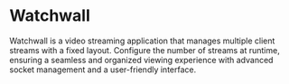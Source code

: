 # Watchwall
Watchwall is a  video streaming application that  manages multiple client streams with a fixed layout. Configure the number of streams at runtime, ensuring a seamless and organized viewing experience with advanced socket management and a user-friendly interface.
